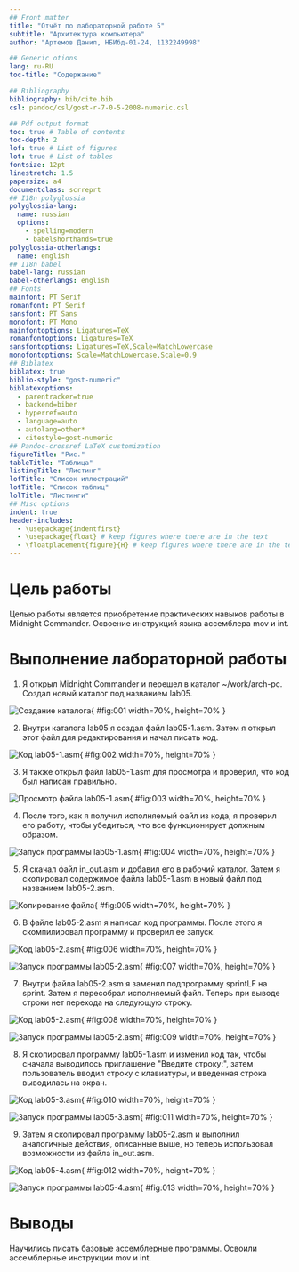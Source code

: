 ```yaml
---
## Front matter
title: "Отчёт по лабораторной работе 5"
subtitle: "Архитектура компьютера"
author: "Артемов Данил, НБИбд-01-24, 1132249998"

## Generic otions
lang: ru-RU
toc-title: "Содержание"

## Bibliography
bibliography: bib/cite.bib
csl: pandoc/csl/gost-r-7-0-5-2008-numeric.csl

## Pdf output format
toc: true # Table of contents
toc-depth: 2
lof: true # List of figures
lot: true # List of tables
fontsize: 12pt
linestretch: 1.5
papersize: a4
documentclass: scrreprt
## I18n polyglossia
polyglossia-lang:
  name: russian
  options:
	- spelling=modern
	- babelshorthands=true
polyglossia-otherlangs:
  name: english
## I18n babel
babel-lang: russian
babel-otherlangs: english
## Fonts
mainfont: PT Serif
romanfont: PT Serif
sansfont: PT Sans
monofont: PT Mono
mainfontoptions: Ligatures=TeX
romanfontoptions: Ligatures=TeX
sansfontoptions: Ligatures=TeX,Scale=MatchLowercase
monofontoptions: Scale=MatchLowercase,Scale=0.9
## Biblatex
biblatex: true
biblio-style: "gost-numeric"
biblatexoptions:
  - parentracker=true
  - backend=biber
  - hyperref=auto
  - language=auto
  - autolang=other*
  - citestyle=gost-numeric
## Pandoc-crossref LaTeX customization
figureTitle: "Рис."
tableTitle: "Таблица"
listingTitle: "Листинг"
lofTitle: "Список иллюстраций"
lotTitle: "Список таблиц"
lolTitle: "Листинги"
## Misc options
indent: true
header-includes:
  - \usepackage{indentfirst}
  - \usepackage{float} # keep figures where there are in the text
  - \floatplacement{figure}{H} # keep figures where there are in the text
---
```


# Цель работы

Целью работы является приобретение практических навыков работы в Midnight Commander. 
Освоение инструкций языка ассемблера mov и int.

# Выполнение лабораторной работы

1. Я открыл Midnight Commander и перешел в каталог ~/work/arch-pc. Создал новый каталог под названием lab05.

![Создание каталога](image/01.png){ #fig:001 width=70%, height=70% }

2. Внутри каталога lab05 я создал файл lab05-1.asm. Затем я открыл этот файл для редактирования и начал писать код.

![Код lab05-1.asm](image/02.png){ #fig:002 width=70%, height=70% }

3. Я также открыл файл lab05-1.asm для просмотра и проверил, что код был написан правильно.

![Просмотр файла lab05-1.asm](image/03.png){ #fig:003 width=70%, height=70% }

4. После того, как я получил исполняемый файл из кода, я проверил его работу, чтобы убедиться, что все функционирует должным образом.

![Запуск программы lab05-1.asm](image/04.png){ #fig:004 width=70%, height=70% }

5. Я скачал файл in_out.asm и добавил его в рабочий каталог. Затем я скопировал содержимое файла lab05-1.asm в новый файл под названием lab05-2.asm.

![Копирование файла](image/05.png){ #fig:005 width=70%, height=70% }

6. В файле lab05-2.asm я написал код программы. После этого я скомпилировал программу и проверил ее запуск.

![Код lab05-2.asm](image/06.png){ #fig:006 width=70%, height=70% }

![Запуск программы lab05-2.asm](image/07.png){ #fig:007 width=70%, height=70% }

7. Внутри файла lab05-2.asm я заменил подпрограмму sprintLF на sprint. Затем я пересобрал исполняемый файл. Теперь при выводе строки нет перехода на следующую строку.

![Код lab05-2.asm](image/08.png){ #fig:008 width=70%, height=70% }

![Запуск программы lab05-2.asm](image/09.png){ #fig:009 width=70%, height=70% }

8. Я скопировал программу lab05-1.asm и изменил код так, чтобы сначала выводилось приглашение "Введите строку:", затем пользователь вводил строку с клавиатуры, и введенная строка выводилась на экран.

![Код lab05-3.asm](image/10.png){ #fig:010 width=70%, height=70% }

![Запуск программы lab05-3.asm](image/11.png){ #fig:011 width=70%, height=70% }

9. Затем я скопировал программу lab05-2.asm и выполнил аналогичные действия, описанные выше, но теперь использовал возможности из файла in_out.asm.

![Код lab05-4.asm](image/12.png){ #fig:012 width=70%, height=70% }

![Запуск программы lab05-4.asm](image/13.png){ #fig:013 width=70%, height=70% }

# Выводы

Научились писать базовые ассемблерные программы. Освоили ассемблерные инструкции mov и int.